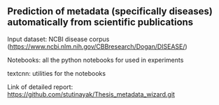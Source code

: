 ## Prediction of metadata (specifically diseases) automatically from scientific publications
Input dataset: NCBI disease corpus (https://www.ncbi.nlm.nih.gov/CBBresearch/Dogan/DISEASE/)

Notebooks: all the python notebooks for used in experiments

textcnn: utilities for the notebooks

Link of detailed report: https://github.com/stutinayak/Thesis_metadata_wizard.git

